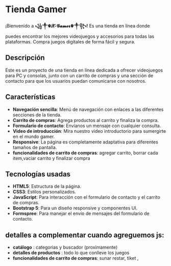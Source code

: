 # Tienda Gamer

¡Bienvenido a **꧁༒☬𝓧-𝓖𝓪𝓶𝓮𝓻☬༒꧂!** Es una tienda en línea donde puedes encontrar los mejores videojuegos y accesorios para todas las plataformas. Compra juegos digitales de forma fácil y segura.

## Descripción

Este es un proyecto de una tienda en línea dedicada a ofrecer videojuegos para PC y consolas, junto con un carrito de compras y una sección de contacto para que los usuarios puedan comunicarse con nosotros.

## Características

- **Navegación sencilla**: Menú de navegación con enlaces a las diferentes secciones de la tienda.
- **Carrito de compras**: Agrega productos al carrito y finaliza la compra.
- **Formulario de contacto**: Envíanos un mensaje con cualquier consulta.
- **Video de introducción**: Mira nuestro video introductorio para sumergirte en el mundo gamer.
- **Responsive**: La página es completamente adaptativa para diferentes tamaños de pantalla.
- **funcionalidades de carrito de compras**: agregar carrito, borrar cada item,vaciar carrito y finalizar compra

## Tecnologías usadas

- **HTML5**: Estructura de la página.
- **CSS3**: Estilos personalizados.
- **JavaScript**: Para interacción con el formulario de contacto y el carrito de compras.
- **Bootstrap 5**: Para un diseño responsive y componentes UI.
- **Formspree**: Para manejar el envío de mensajes del formulario de contacto.



## detalles a complementar cuando agreguemos js:
- **catálogo** : categorias y buscador (proximamente)
- **detalles de productos** : todo lo que conlleve los juegos 
- **funcionalidades de carrito de compras**:  sunar restar,  tiket ,